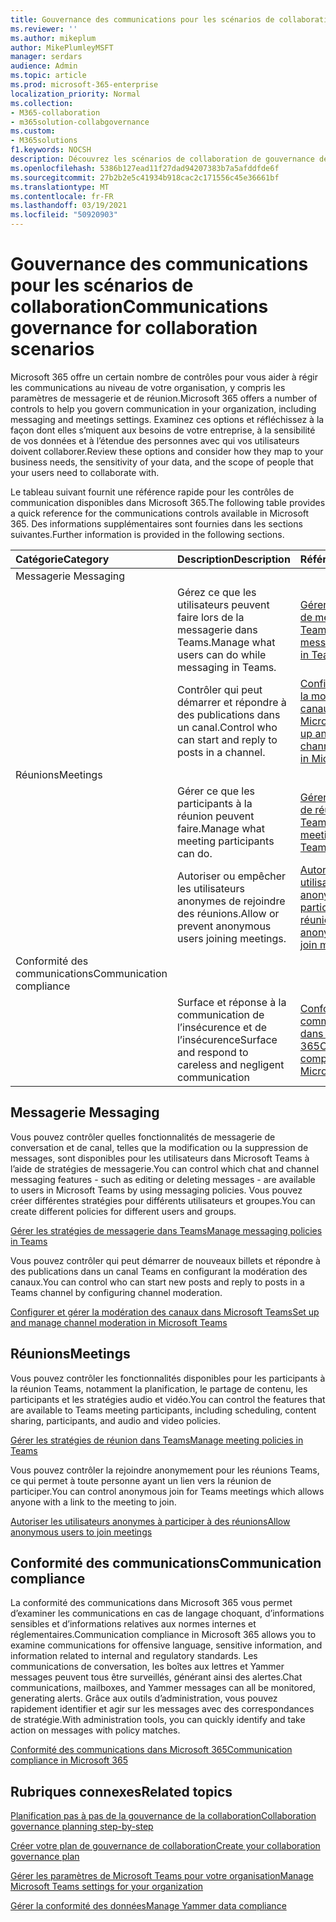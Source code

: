 ```yaml
---
title: Gouvernance des communications pour les scénarios de collaboration
ms.reviewer: ''
ms.author: mikeplum
author: MikePlumleyMSFT
manager: serdars
audience: Admin
ms.topic: article
ms.prod: microsoft-365-enterprise
localization_priority: Normal
ms.collection:
- M365-collaboration
- m365solution-collabgovernance
ms.custom:
- M365solutions
f1.keywords: NOCSH
description: Découvrez les scénarios de collaboration de gouvernance des communications.
ms.openlocfilehash: 5386b127ead11f27dad94207383b7a5afddfde6f
ms.sourcegitcommit: 27b2b2e5c41934b918cac2c171556c45e36661bf
ms.translationtype: MT
ms.contentlocale: fr-FR
ms.lasthandoff: 03/19/2021
ms.locfileid: "50920903"
---
```

# <a name="communications-governance-for-collaboration-scenarios"></a><span data-ttu-id="72055-103">Gouvernance des communications pour les scénarios de collaboration</span><span class="sxs-lookup"><span data-stu-id="72055-103">Communications governance for collaboration scenarios</span></span>

<span data-ttu-id="72055-104">Microsoft 365 offre un certain nombre de contrôles pour vous aider à régir les communications au niveau de votre organisation, y compris les paramètres de messagerie et de réunion.</span><span class="sxs-lookup"><span data-stu-id="72055-104">Microsoft 365 offers a number of controls to help you govern communication in your organization, including messaging and meetings settings.</span></span> <span data-ttu-id="72055-105">Examinez ces options et réfléchissez à la façon dont elles s’miquent aux besoins de votre entreprise, à la sensibilité de vos données et à l’étendue des personnes avec qui vos utilisateurs doivent collaborer.</span><span class="sxs-lookup"><span data-stu-id="72055-105">Review these options and consider how they map to your business needs, the sensitivity of your data, and the scope of people that your users need to collaborate with.</span></span>

<span data-ttu-id="72055-106">Le tableau suivant fournit une référence rapide pour les contrôles de communication disponibles dans Microsoft 365.</span><span class="sxs-lookup"><span data-stu-id="72055-106">The following table provides a quick reference for the communications controls available in Microsoft 365.</span></span> <span data-ttu-id="72055-107">Des informations supplémentaires sont fournies dans les sections suivantes.</span><span class="sxs-lookup"><span data-stu-id="72055-107">Further information is provided in the following sections.</span></span>

|<span data-ttu-id="72055-108">Catégorie</span><span class="sxs-lookup"><span data-stu-id="72055-108">Category</span></span>|<span data-ttu-id="72055-109">Description</span><span class="sxs-lookup"><span data-stu-id="72055-109">Description</span></span>|<span data-ttu-id="72055-110">Référence</span><span class="sxs-lookup"><span data-stu-id="72055-110">Reference</span></span>|
|:-------|:----------|:--------|
|<span data-ttu-id="72055-111">Messagerie </span><span class="sxs-lookup"><span data-stu-id="72055-111">Messaging</span></span>|||
||<span data-ttu-id="72055-112">Gérez ce que les utilisateurs peuvent faire lors de la messagerie dans Teams.</span><span class="sxs-lookup"><span data-stu-id="72055-112">Manage what users can do while messaging in Teams.</span></span>|[<span data-ttu-id="72055-113">Gérer les stratégies de messagerie dans Teams</span><span class="sxs-lookup"><span data-stu-id="72055-113">Manage messaging policies in Teams</span></span>](/microsoftteams/messaging-policies-in-teams)|
||<span data-ttu-id="72055-114">Contrôler qui peut démarrer et répondre à des publications dans un canal.</span><span class="sxs-lookup"><span data-stu-id="72055-114">Control who can start and reply to posts in a channel.</span></span>|[<span data-ttu-id="72055-115">Configurer et gérer la modération des canaux dans Microsoft Teams</span><span class="sxs-lookup"><span data-stu-id="72055-115">Set up and manage channel moderation in Microsoft Teams</span></span>](/microsoftteams/manage-channel-moderation-in-teams)|
|<span data-ttu-id="72055-116">Réunions</span><span class="sxs-lookup"><span data-stu-id="72055-116">Meetings</span></span>|||
||<span data-ttu-id="72055-117">Gérer ce que les participants à la réunion peuvent faire.</span><span class="sxs-lookup"><span data-stu-id="72055-117">Manage what meeting participants can do.</span></span>|[<span data-ttu-id="72055-118">Gérer les stratégies de réunion dans Teams</span><span class="sxs-lookup"><span data-stu-id="72055-118">Manage meeting policies in Teams</span></span>](/microsoftteams/meeting-policies-in-teams)|
||<span data-ttu-id="72055-119">Autoriser ou empêcher les utilisateurs anonymes de rejoindre des réunions.</span><span class="sxs-lookup"><span data-stu-id="72055-119">Allow or prevent anonymous users joining meetings.</span></span>|[<span data-ttu-id="72055-120">Autoriser les utilisateurs anonymes à participer à des réunions</span><span class="sxs-lookup"><span data-stu-id="72055-120">Allow anonymous users to join meetings</span></span>](/microsoftteams/meeting-settings-in-teams#allow-anonymous-users-to-join-meetings)|
|<span data-ttu-id="72055-121">Conformité des communications</span><span class="sxs-lookup"><span data-stu-id="72055-121">Communication compliance</span></span>|||
||<span data-ttu-id="72055-122">Surface et réponse à la communication de l’insécurence et de l’insécurence</span><span class="sxs-lookup"><span data-stu-id="72055-122">Surface and respond to careless and negligent communication</span></span>|[<span data-ttu-id="72055-123">Conformité des communications dans Microsoft 365</span><span class="sxs-lookup"><span data-stu-id="72055-123">Communication compliance in Microsoft 365</span></span>](../compliance/communication-compliance.md)|

## <a name="messaging"></a><span data-ttu-id="72055-124">Messagerie </span><span class="sxs-lookup"><span data-stu-id="72055-124">Messaging</span></span>

<span data-ttu-id="72055-125">Vous pouvez contrôler quelles fonctionnalités de messagerie de conversation et de canal, telles que la modification ou la suppression de messages, sont disponibles pour les utilisateurs dans Microsoft Teams à l’aide de stratégies de messagerie.</span><span class="sxs-lookup"><span data-stu-id="72055-125">You can control which chat and channel messaging features - such as editing or deleting messages - are available to users in Microsoft Teams by using messaging policies.</span></span> <span data-ttu-id="72055-126">Vous pouvez créer différentes stratégies pour différents utilisateurs et groupes.</span><span class="sxs-lookup"><span data-stu-id="72055-126">You can create different policies for different users and groups.</span></span>

[<span data-ttu-id="72055-127">Gérer les stratégies de messagerie dans Teams</span><span class="sxs-lookup"><span data-stu-id="72055-127">Manage messaging policies in Teams</span></span>](/microsoftteams/messaging-policies-in-teams)

<span data-ttu-id="72055-128">Vous pouvez contrôler qui peut démarrer de nouveaux billets et répondre à des publications dans un canal Teams en configurant la modération des canaux.</span><span class="sxs-lookup"><span data-stu-id="72055-128">You can control who can start new posts and reply to posts in a Teams channel by configuring channel moderation.</span></span>

[<span data-ttu-id="72055-129">Configurer et gérer la modération des canaux dans Microsoft Teams</span><span class="sxs-lookup"><span data-stu-id="72055-129">Set up and manage channel moderation in Microsoft Teams</span></span>](/microsoftteams/manage-channel-moderation-in-teams)

## <a name="meetings"></a><span data-ttu-id="72055-130">Réunions</span><span class="sxs-lookup"><span data-stu-id="72055-130">Meetings</span></span>

<span data-ttu-id="72055-131">Vous pouvez contrôler les fonctionnalités disponibles pour les participants à la réunion Teams, notamment la planification, le partage de contenu, les participants et les stratégies audio et vidéo.</span><span class="sxs-lookup"><span data-stu-id="72055-131">You can control the features that are available to Teams meeting participants, including scheduling, content sharing, participants, and audio and video policies.</span></span>

[<span data-ttu-id="72055-132">Gérer les stratégies de réunion dans Teams</span><span class="sxs-lookup"><span data-stu-id="72055-132">Manage meeting policies in Teams</span></span>](/microsoftteams/meeting-policies-in-teams)

<span data-ttu-id="72055-133">Vous pouvez contrôler la rejoindre anonymement pour les réunions Teams, ce qui permet à toute personne ayant un lien vers la réunion de participer.</span><span class="sxs-lookup"><span data-stu-id="72055-133">You can control anonymous join for Teams meetings which allows anyone with a link to the meeting to join.</span></span>

[<span data-ttu-id="72055-134">Autoriser les utilisateurs anonymes à participer à des réunions</span><span class="sxs-lookup"><span data-stu-id="72055-134">Allow anonymous users to join meetings</span></span>](/microsoftteams/meeting-settings-in-teams#allow-anonymous-users-to-join-meetings)


## <a name="communication-compliance"></a><span data-ttu-id="72055-135">Conformité des communications</span><span class="sxs-lookup"><span data-stu-id="72055-135">Communication compliance</span></span>

<span data-ttu-id="72055-136">La conformité des communications dans Microsoft 365 vous permet d’examiner les communications en cas de langage choquant, d’informations sensibles et d’informations relatives aux normes internes et réglementaires.</span><span class="sxs-lookup"><span data-stu-id="72055-136">Communication compliance in Microsoft 365 allows you to examine communications for offensive language, sensitive information, and information related to internal and regulatory standards.</span></span> <span data-ttu-id="72055-137">Les communications de conversation, les boîtes aux lettres et Yammer messages peuvent tous être surveillés, générant ainsi des alertes.</span><span class="sxs-lookup"><span data-stu-id="72055-137">Chat communications, mailboxes, and Yammer messages can all be monitored, generating alerts.</span></span> <span data-ttu-id="72055-138">Grâce aux outils d’administration, vous pouvez rapidement identifier et agir sur les messages avec des correspondances de stratégie.</span><span class="sxs-lookup"><span data-stu-id="72055-138">With administration tools, you can quickly identify and take action on messages with policy matches.</span></span>

[<span data-ttu-id="72055-139">Conformité des communications dans Microsoft 365</span><span class="sxs-lookup"><span data-stu-id="72055-139">Communication compliance in Microsoft 365</span></span>](../compliance/communication-compliance.md)

## <a name="related-topics"></a><span data-ttu-id="72055-140">Rubriques connexes</span><span class="sxs-lookup"><span data-stu-id="72055-140">Related topics</span></span>

[<span data-ttu-id="72055-141">Planification pas à pas de la gouvernance de la collaboration</span><span class="sxs-lookup"><span data-stu-id="72055-141">Collaboration governance planning step-by-step</span></span>](collaboration-governance-overview.md#collaboration-governance-planning-step-by-step)

[<span data-ttu-id="72055-142">Créer votre plan de gouvernance de collaboration</span><span class="sxs-lookup"><span data-stu-id="72055-142">Create your collaboration governance plan</span></span>](collaboration-governance-first.md)

[<span data-ttu-id="72055-143">Gérer les paramètres de Microsoft Teams pour votre organisation</span><span class="sxs-lookup"><span data-stu-id="72055-143">Manage Microsoft Teams settings for your organization</span></span>](/microsoftteams/enable-features-office-365)

[<span data-ttu-id="72055-144">Gérer la conformité des données</span><span class="sxs-lookup"><span data-stu-id="72055-144">Manage Yammer data compliance</span></span>](/yammer/manage-security-and-compliance/manage-data-compliance)